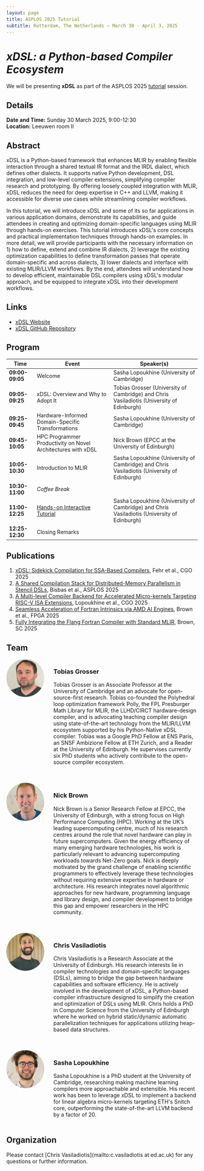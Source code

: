 ```yaml
---
layout: page
title: ASPLOS 2025 Tutorial
subtitle: Rotterdam, The Netherlands — March 30 - April 3, 2025
---
```


# _xDSL: a Python-based Compiler Ecosystem_ 

We will be presenting **xDSL** as part of the ASPLOS 2025 [tutorial](https://www.asplos-conference.org/asplos2025/workshops-and-tutorials/) session.

## Details

**Date and Time:** Sunday 30 March 2025, 9:00-12:30  
**Location:** Leeuwen room II

## Abstract

xDSL is a Python-based framework that enhances MLIR by enabling flexible interaction through a shared textual IR format
and the IRDL dialect, which defines other dialects. It supports native Python development, DSL integration, and
low-level compiler extensions, simplifying compiler research and prototyping. By offering loosely coupled integration
with MLIR, xDSL reduces the need for deep expertise in C++ and LLVM, making it accessible for diverse use cases while
streamlining compiler workflows. 

In this tutorial, we will introduce xDSL and some of its so far applications in various application domains, demonstrate 
its capabilities, and guide attendees in creating and optimizing domain-specific languages using MLIR through hands-on exercises.
This tutorial introduces xDSL's core concepts and practical implementation techniques through hands-on examples. In more detail, we will provide participants with the necessary information on 1) how to define, extend and combine IR dialects, 2) leverage the existing optimization capabilities to define transformation passes that operate domain-specific and across dialects, 3) lower dialects and interface with existing MLIR/LLVM workflows.
By the end, attendees will understand how to develop efficient, maintainable DSL compilers using xDSL's modular approach, and be equipped to integrate xDSL into their development workflows.

## Links

- [xDSL Website](https://xdsl.dev)
- [xDSL GitHub Repository](https://github.com/xdslproject/xdsl)

## Program

| **Time**       | **Event**                                                                 | **Speaker(s)**                                                                 |
|----------------|---------------------------------------------------------------------------|--------------------------------------------------------------------------------|
| **09:00-09:05** | Welcome                                                                  | Sasha Lopoukhine (University of Cambridge)                                     |
| **09:05-09:25** | xDSL: Overview and Why to Adopt It                                       | Tobias Grosser (University of Cambridge) and Chris Vasiladiotis (University of Edinburgh) |
| **09:25-09:45** | Hardware-Informed Domain-Specific Transformations                        | Sasha Lopoukhine (University of Cambridge)                                     |
| **09:45-10:05** | HPC Programmer Productivity on Novel Architectures with xDSL             | Nick Brown (EPCC at the University of Edinburgh)                                |
| **10:05-10:30** | Introduction to MLIR                                                     | Sasha Lopoukhine (University of Cambridge) and Chris Vasiladiotis (University of Edinburgh) |
| **10:30-11:00** | *Coffee Break*                                                           |                                                                                |
| **11:00-12:25** | [Hands-on Interactive Tutorial](https://xdsl.dev/workshop/)              | Sasha Lopoukhine (University of Cambridge) and Chris Vasiladiotis (University of Edinburgh) |
| **12:25-12:30** | Closing Remarks                                                          |                                                                                |

## Publications

1. [xDSL: Sidekick Compilation for SSA-Based Compilers](https://dl.acm.org/doi/10.1145/3696443.3708945), Fehr et al., CGO 2025
2. [A Shared Compilation Stack for Distributed-Memory Parallelism in Stencil DSLs](https://dl.acm.org/doi/abs/10.1145/3620666.3651344), Bisbas et al., ASPLOS 2025
3. [A Multi-level Compiler Backend for Accelerated Micro-kernels Targeting RISC-V ISA Extensions](https://dl.acm.org/doi/10.1145/3696443.3708952), Lopoukhine et al., CGO 2025
4. [Seamless Acceleration of Fortran Intrinsics via AMD AI Engines](https://dl.acm.org/doi/10.1145/3706628.3708854), Brown et al., FPGA 2025
5. [Fully Integrating the Flang Fortran Compiler with Standard MLIR](https://dl.acm.org/doi/10.1109/SCW63240.2024.00133), Brown, SC 2025


## Team

<div class="speaker-bio">
  <img src="/assets/img/portraits/grosser.jpg" alt="Tobias Grosser" class="speaker-photo">
  <div class="speaker-text">
    <h3>Tobias Grosser</h3>
    <p>
    Tobias Grosser is an Associate Professor at the University of Cambridge and an
    advocate for open-source-first research. Tobias co-founded the Polyhedral loop
    optimization framework Polly, the FPL Presburger Math Library for MLIR, the
    LLHD/CIRCT hardware-design compiler, and is advocating teaching compiler design
    using state-of-the-art technology from the MLIR/LLVM ecosystem supported by
    his Python-Native xDSL compiler. Tobias was a Google PhD Fellow at ENS
    Paris, an SNSF Ambizione Fellow at ETH Zurich, and a Reader at the University
    of Edinburgh. He supervises currently six PhD students who actively contribute
    to the open-source compiler ecosystem.
    </p>
  </div>
</div>
<div class="speaker-bio">
  <img src="/assets/img/portraits/nick_brown.jpg" alt="Nick Brown" class="speaker-photo">
  <div class="speaker-text">
    <h3>Nick Brown</h3>
    <p>
    Nick Brown is a Senior Research Fellow at EPCC, the University of Edinburgh, with a strong focus on High Performance 
    Computing (HPC). Working at the UK’s leading supercomputing centre, much of his research centres around the role that
    novel hardware can play in future supercomputers. Given the energy efficiency of many emerging hardware technologies,
    his work is particularly relevant to advancing supercomputing workloads towards Net-Zero goals. Nick is deeply
    motivated by the grand challenge of enabling scientific programmers to effectively leverage these technologies
    without requiring extensive expertise in hardware or architecture. His research integrates novel algorithmic
    approaches for new hardware, programming language and library design, and compiler development to bridge this gap
    and empower researchers in the HPC community.
    </p>
  </div>
</div>
<div class="speaker-bio">
  <img src="/assets/img/portraits/chris_vasiladiotis.jpg" alt="Chris Vasiladiotis" class="speaker-photo">
  <div class="speaker-text">
    <h3>Chris Vasiladiotis</h3>
    <p>
    Chris Vasiladiotis is a Research Associate at the University of Edinburgh.
    His research interests lie in compiler technologies and domain-specific languages (DSLs), aiming to bridge the gap
    between hardware capabilities and software efficiency. He is actively involved in the development of xDSL, a
    Python-based compiler infrastructure designed to simplify the creation and optimization of DSLs using MLIR.
    Chris holds a PhD in Computer Science from the University of Edinburgh where he worked on hybrid static/dynamic
    automatic parallelization techniques for applications utilizing heap-based data structures.
    </p>
  </div>
</div>
<div class="speaker-bio">
  <img src="/assets/img/portraits/sasha_lopoukhine.jpg" alt="Sasha Lopoukhine" class="speaker-photo">
  <div class="speaker-text">
    <h3>Sasha Lopoukhine</h3>
    <p>
    Sasha Lopoukhine is a PhD student at the University of Cambridge, researching making machine learning compilers more
    approachable and extensible. His recent work has been to leverage xDSL to implement a backend for linear algebra
    micro-kernels targeting ETH's Snitch core, outperforming the state-of-the-art LLVM backend by a factor of 20.
    </p>
  </div>
</div>

## Organization

Please contact [Chris Vasiladiotis](mailto:c.vasiladiotis at ed.ac.uk) for any questions or further information.

<style>
.speaker-bio {
  display: flex;
  align-items: flex-start;
  margin-bottom: 2rem;
}

.speaker-photo {
  width: 100px;
  height: 100px;
  border-radius: 50%;
  margin-right: 1.5rem;
  object-fit: cover;
}

.speaker-text {
  flex: 1;
}

.speaker-text h2 {
  margin-top: 0;
}

@media (max-width: 768px) {
  .speaker-photo {
    width: 80px;
    height: 80px;
    margin-right: 1rem;
  }
}
</style>
